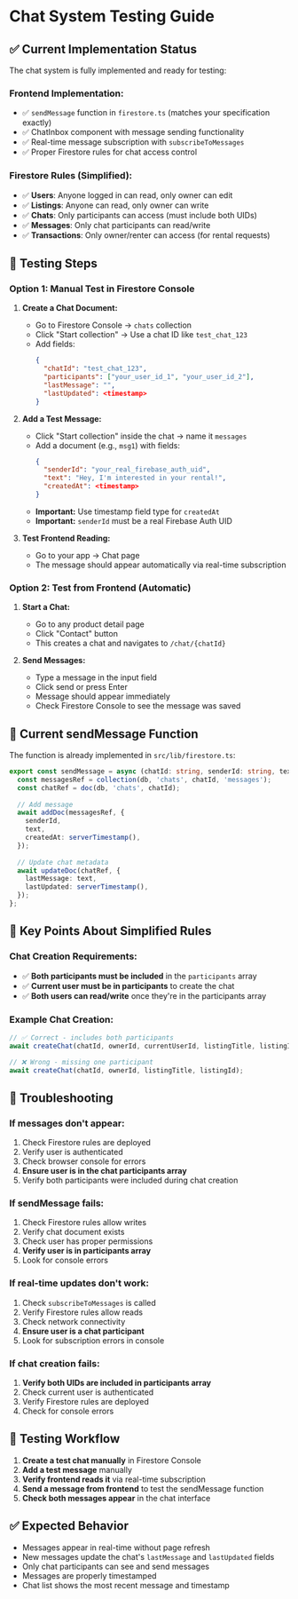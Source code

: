 # Chat System Testing Guide

## ✅ Current Implementation Status

The chat system is fully implemented and ready for testing:

### **Frontend Implementation:**
- ✅ `sendMessage` function in `firestore.ts` (matches your specification exactly)
- ✅ ChatInbox component with message sending functionality
- ✅ Real-time message subscription with `subscribeToMessages`
- ✅ Proper Firestore rules for chat access control

### **Firestore Rules (Simplified):**
- ✅ **Users**: Anyone logged in can read, only owner can edit
- ✅ **Listings**: Anyone can read, only owner can write  
- ✅ **Chats**: Only participants can access (must include both UIDs)
- ✅ **Messages**: Only chat participants can read/write
- ✅ **Transactions**: Only owner/renter can access (for rental requests)

## 🧪 Testing Steps

### **Option 1: Manual Test in Firestore Console**

1. **Create a Chat Document:**
   - Go to Firestore Console → `chats` collection
   - Click "Start collection" → Use a chat ID like `test_chat_123`
   - Add fields:
     ```json
     {
       "chatId": "test_chat_123",
       "participants": ["your_user_id_1", "your_user_id_2"],
       "lastMessage": "",
       "lastUpdated": <timestamp>
     }
     ```

2. **Add a Test Message:**
   - Click "Start collection" inside the chat → name it `messages`
   - Add a document (e.g., `msg1`) with fields:
     ```json
     {
       "senderId": "your_real_firebase_auth_uid",
       "text": "Hey, I'm interested in your rental!",
       "createdAt": <timestamp>
     }
     ```
   - **Important:** Use timestamp field type for `createdAt`
   - **Important:** `senderId` must be a real Firebase Auth UID

3. **Test Frontend Reading:**
   - Go to your app → Chat page
   - The message should appear automatically via real-time subscription

### **Option 2: Test from Frontend (Automatic)**

1. **Start a Chat:**
   - Go to any product detail page
   - Click "Contact" button
   - This creates a chat and navigates to `/chat/{chatId}`

2. **Send Messages:**
   - Type a message in the input field
   - Click send or press Enter
   - Message should appear immediately
   - Check Firestore Console to see the message was saved

## 🔧 Current sendMessage Function

The function is already implemented in `src/lib/firestore.ts`:

```typescript
export const sendMessage = async (chatId: string, senderId: string, text: string): Promise<void> => {
  const messagesRef = collection(db, 'chats', chatId, 'messages');
  const chatRef = doc(db, 'chats', chatId);
  
  // Add message
  await addDoc(messagesRef, {
    senderId,
    text,
    createdAt: serverTimestamp(),
  });
  
  // Update chat metadata
  await updateDoc(chatRef, {
    lastMessage: text,
    lastUpdated: serverTimestamp(),
  });
};
```

## 🔑 Key Points About Simplified Rules

### **Chat Creation Requirements:**
- ✅ **Both participants must be included** in the `participants` array
- ✅ **Current user must be in participants** to create the chat
- ✅ **Both users can read/write** once they're in the participants array

### **Example Chat Creation:**
```typescript
// ✅ Correct - includes both participants
await createChat(chatId, ownerId, currentUserId, listingTitle, listingId);

// ❌ Wrong - missing one participant
await createChat(chatId, ownerId, listingTitle, listingId);
```

## 🚨 Troubleshooting

### **If messages don't appear:**
1. Check Firestore rules are deployed
2. Verify user is authenticated
3. Check browser console for errors
4. **Ensure user is in the chat participants array**
5. Verify both participants were included during chat creation

### **If sendMessage fails:**
1. Check Firestore rules allow writes
2. Verify chat document exists
3. Check user has proper permissions
4. **Verify user is in participants array**
5. Look for console errors

### **If real-time updates don't work:**
1. Check `subscribeToMessages` is called
2. Verify Firestore rules allow reads
3. Check network connectivity
4. **Ensure user is a chat participant**
5. Look for subscription errors in console

### **If chat creation fails:**
1. **Verify both UIDs are included in participants array**
2. Check current user is authenticated
3. Verify Firestore rules are deployed
4. Check for console errors

## 📱 Testing Workflow

1. **Create a test chat manually** in Firestore Console
2. **Add a test message** manually
3. **Verify frontend reads it** via real-time subscription
4. **Send a message from frontend** to test the sendMessage function
5. **Check both messages appear** in the chat interface

## ✅ Expected Behavior

- Messages appear in real-time without page refresh
- New messages update the chat's `lastMessage` and `lastUpdated` fields
- Only chat participants can see and send messages
- Messages are properly timestamped
- Chat list shows the most recent message and timestamp